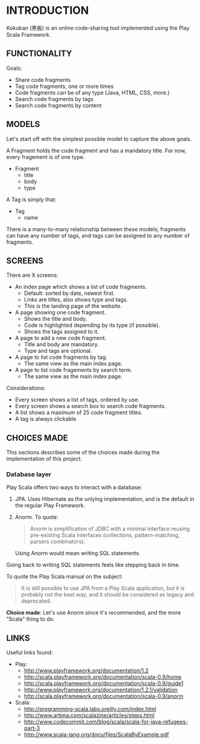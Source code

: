 # INTRODUCTION #

Kokuban (黒板) is an online code-sharing tool implemented using the Play Scala
Framework.

## FUNCTIONALITY ##

Goals:

* Share code fragments
* Tag code fragments, one or more times
* Code fragments can be of any type (Java, HTML, CSS, more.)
* Search code fragments by tags
* Search code fragments by content

## MODELS ##

Let's start off with the simplest possible model to capture the above goals.

A Fragment holds the code fragment and has a mandatory title. For now, every
fragement is of one type.

* Fragment
  * title
  * body
  * type

A Tag is simply that:

* Tag
  * name

There is a many-to-many relationship between these models; fragments can have
any number of tags, and tags can be assigned to any number of fragments.

## SCREENS ##

There are X screens:

* An index page which shows a list of code fragments.
  * Default: sorted by date, newest first.
  * Links are titles, also shows type and tags.
  * This is the landing page of the website.
* A page showing one code fragment.
  * Shows the title and body.
  * Code is highlighted depending by its type (if possible).
  * Shows the tags assigned to it.
* A page to add a new code fragment.
  * Title and body are mandatory.
  * Type and tags are optional.
* A page to list code fragments by tag.
  * The same view as the main index page.
* A page to list code fragements by search term.
  * The same view as the main index page.

Considerations:

* Every screen shows a list of tags, ordered by use.
* Every screen shows a search box to search code fragments.
* A list shows a maximum of 25 code fragment titles.
* A tag is always clickable.

## CHOICES MADE ##

This sections describes some of the choices made during the implementation of
this project.

### Database layer ###

Play Scala offers two ways to interact with a database:

1. JPA. Uses Hibernate as the unlying implementation, and is the default in
   the regular Play Framework.
2. Anorm. To quote:

   > Anorm is simplification of JDBC with a minimal interface reusing
   > pre-existing Scala interfaces (collections, pattern-matching, parsers
   > combinators).

   Using Anorm would mean writing SQL statements.

Going back to writing SQL statements feels like stepping back in time.

To quote the Play Scala manual on the subject:

> It is still possible to use JPA from a Play Scala application, but it is
> probably not the best way, and it should be considered as legacy and
> deprecated.

**Choice made**: Let's use Anorm since it's recommended, and the more "Scala"
thing to do.

## LINKS ##

Useful links found:

* Play:
  * http://www.playframework.org/documentation/1.2
  * http://scala.playframework.org/documentation/scala-0.9/home
  * http://scala.playframework.org/documentation/scala-0.9/guide1
  * http://www.playframework.org/documentation/1.2.1/validation
  * http://scala.playframework.org/documentation/scala-0.9/anorm
* Scala:
  * http://programming-scala.labs.oreilly.com/index.html
  * http://www.artima.com/scalazine/articles/steps.html
  * http://www.codecommit.com/blog/scala/scala-for-java-refugees-part-3
  * http://www.scala-lang.org/docu/files/ScalaByExample.pdf

